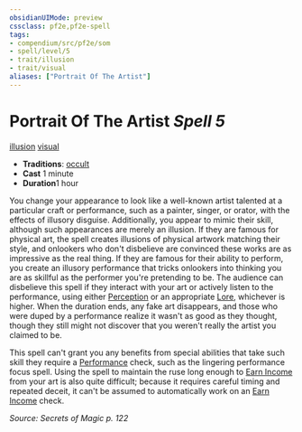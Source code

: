 ```yaml
---
obsidianUIMode: preview
cssclass: pf2e,pf2e-spell
tags:
- compendium/src/pf2e/som
- spell/level/5
- trait/illusion
- trait/visual
aliases: ["Portrait Of The Artist"]
---
```

# Portrait Of The Artist *Spell 5*   
[illusion](../../rules/traits/illusion.md)  [visual](../../rules/traits/visual.md)  

- **Traditions**: [occult](../../rules/traits/occult.md)
- **Cast** 1 minute 
- **Duration**1 hour

You change your appearance to look like a well-known artist talented at a particular craft or performance, such as a painter, singer, or orator, with the effects of illusory disguise. Additionally, you appear to mimic their skill, although such appearances are merely an illusion. If they are famous for physical art, the spell creates illusions of physical artwork matching their style, and onlookers who don't disbelieve are convinced these works are as impressive as the real thing. If they are famous for their ability to perform, you create an illusory performance that tricks onlookers into thinking you are as skillful as the performer you're pretending to be. The audience can disbelieve this spell if they interact with your art or actively listen to the performance, using either [Perception](../skills.md#Perception) or an appropriate [Lore](../skills.md#Lore), whichever is higher. When the duration ends, any fake art disappears, and those who were duped by a performance realize it wasn't as good as they thought, though they still might not discover that you weren't really the artist you claimed to be.

This spell can't grant you any benefits from special abilities that take such skill they require a [Performance](../skills.md#Performance) check, such as the lingering performance focus spell. Using the spell to maintain the ruse long enough to [Earn Income](../../rules/actions/earn-income.md) from your art is also quite difficult; because it requires careful timing and repeated deceit, it can't be assumed to automatically work on an [Earn Income](../../rules/actions/earn-income.md) check.

*Source: Secrets of Magic p. 122*